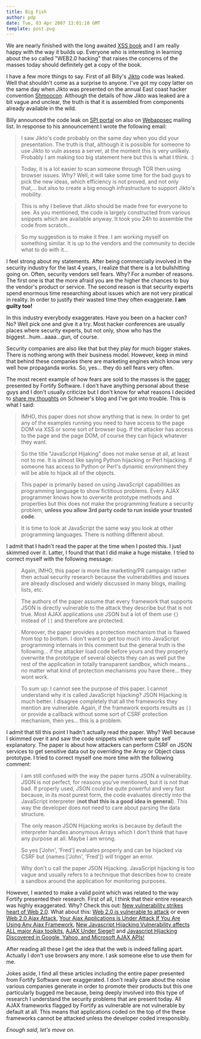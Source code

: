 ```yaml
---
title: Big Fish
author: pdp
date: Tue, 03 Apr 2007 13:01:10 GMT
template: post.pug
---
```


We are nearly finished with the long awaited [XSS book](/blog/author-of-the-xss-book) and I am really happy with the way it builds up. Everyone who is interesting in learning about the so called "WEB2.0 hacking" that raises the concerns of the masses today should definitely get a copy of the book.

I have a few more things to say. First of all Billy's [Jikto](http://news.com.com/2100-1002-6170223.html?tag=tb) code was leaked. Well that shouldn't come as a surprise to anyone. I've got my copy latter on the same day when Jikto was presented on the annual East coast hacker convention [Shmoocon](http://www.shmoocon.org/). Although the details of how Jikto was leaked are a bit vague and unclear, the truth is that it is assembled from components already available in the wild.

Billy announced the code leak on [SPI portal](http://portal.spidynamics.com/blogs/spilabs/archive/2007/04/02/Jikto-in-the-wild.aspx) on also on [Webappsec](http://www.webappsec.org/lists/websecurity/archive/2007-04/msg00005.html) mailing list. In response to his announcement I wrote the following email:

> I saw Jikto's code probably on the same day when you did your presentation. The truth is that, although it is possible for someone to use Jikto to vuln assess a server, at the moment this is very unlikely. Probably I am making too big statement here but this is what I think. :)

> Today, it is a lot easier to scan someone through TOR then using browser issues. Why? Well, it will take some time for the bad guys to pick the new ideas, which efficiency is not proved, and not only that,... but also to create a big enough infrastructure to support Jikto's mobility.

> This is why I believe that Jikto should be made free for everyone to see. As you mentioned, the code is largely constructed from various snippets which are available anyway. It took you 24h to assemble the code from scratch...

> So my suggestion is to make it free. I am working myself on something similar. It is up to the vendors and the community to decide what to do with it...

I feel strong about my statements. After being commercially involved in the security industry for the last 4 years, I realize that there is a lot bullshitting going on. Often, security vendors sell fears. Why? For a number of reasons. The first one is that the more afraid you are the higher the chances to buy the vendor's product or service. The second reason is that security experts spend enormous time researching about issues which are not very piratical in reality. In order to justify their wasted time they often exaggerate. **I am guilty too!**

In this industry everybody exaggerates. Have you been on a hacker con? No? Well pick one and give it a try. Most hacker conferences are usually places where security experts, but not only, show who has the biggest...hum...aaaa...gun, of course.

Security companies are also like that but they play for much bigger stakes. There is nothing wrong with their business model. However, keep in mind that behind these companies there are marketing engines which know very well how propaganda works. So, yes... they do sell fears very often.

The most recent example of how fears are sold to the masses is the [paper](http://www.fortifysoftware.com/news-events/releases/2007/2007-04-02.jsp) presented by Fortify Software. I don't have anything personal about these guys and I don't usually criticize but I don't know for what reasons I decided to [share my thoughts](http://www.schneier.com/blog/archives/2007/04/javascript_hija.html) on Schneier's blog and I've got into trouble. This is what I said:

> IMHO, this paper does not show anything that is new. In order to get any of the examples running you need to have access to the page DOM via XSS or some sort of browser bug. If the attacker has access to the page and the page DOM, of course they can hijack whatever they want.

> So the title "JavaScript Hijaking" does not make sense at all, at least not to me. It is almost like saying Python hijacking or Perl hijacking. If someone has access to Python or Perl's dynamic environment they will be able to hijack all of the objects.

> This paper is primarily based on using JavaScript capabilities as programming language to show fictitious problems. Every AJAX programmer knows how to overwrite prototype methods and properties but this does not make the programming feature a security problem, **unless you allow 3rd party code to run inside your trusted code**.

> It is time to look at JavaScript the same way you look at other programming languages. There is nothing different about.

I admit that I hadn't read the paper at the time when I posted this. I just skimmed over it. Latter, I found that that I did make a huge mistake. I tried to correct myself with the following message:

> Again, IMHO, this paper is more like marketing/PR campaign rather then actual security research because the vulnerabilities and issues are already disclosed and widely discussed in many blogs, mailing lists, etc.

> The authors of the paper assume that every framework that supports JSON is directly vulnerable to the attack they describe but that is not true. Most AJAX applications use JSON but a lot of them use `{}` instead of `[]` and therefore are protected.

> Moreover, the paper provides a protection mechanism that is flawed from top to bottom. I don't want to get too much into JavaScript programming internals in this comment but the general truth is the following... if the attacker load code before yours and they properly overwrite the prototype of several objects they can as well put the rest of the application in totally transparent sandbox, which means... no matter what kind of protection mechanisms you have there... they wont work.

> To sum up: I cannot see the purpose of this paper. I cannot understand why it is called JavaScript hijacking? JSON Hijacking is much better. I disagree completely that all the frameworks they mention are vulnerable. Again, if the framework exports results as `[]` or provide a callback without some sort of CSRF protection mechanism, then yes... this is a problem.

I admit that till this point I hadn't actually read the paper. Why? Well because I skimmed over it and saw the code snippets which were quite self explanatory. The paper is about how attackers can perform CSRF on JSON services to get sensitive data out by overriding the Array or Object class prototype. I tried to correct myself one more time with the following comment:

> I am still confused with the way the paper turns JSON a vulnerability. JSON is not perfect, for reasons you've mentioned, but it is not that bad. If properly used, JSON could be quite powerful and very fast because, in its most purest form, the code evaluates directly into the JavaScript interpreter (**not that this is a good idea in general**). This way the developer does not need to care about parsing the data structure.

> The only reason JSON Hijacking works is because by default the interpreter handles anonymous Arrays which I don't think that have any purpose at all. Maybe I am wrong.

> So yes ['John', 'Fred'] evaluates properly and can be hijacked via CSRF but {names:['John', 'Fred']} will trigger an error.

> Why don't u call the paper JSON Hijacking. JavaScript hijacking is too vague and usually refers to a technique that describes how to create a sandbox around the application for monitoring purposes.

However, I wanted to make a valid point which was related to the way Fortify presented their research. First of all, I think that their entire research was highly exaggerated. Why? Check this out: [New vulnerability strikes heart of Web 2.0](http://www.regdeveloper.co.uk/2007/04/03/javascript-hijacking/). What about this: [Web 2.0 is vulnerable to attack](http://www.cbronline.com/article_news.asp?guid=484BC88B-630F-4E74-94E9-8D89DD0E6606) or even [Web 2.0 Ajax Attack](http://digg.com/tech_news/Web_2_0_Ajax_Attack), [Your Ajax Applications is Under Attack If You Are Using Any Ajax Framework](http://digg.com/programming/Your_Ajax_Applications_is_Under_Attack_If_You_Are_Using_Any_Ajax_Framework), [New Javascript Hijacking Vulnerability affects ALL major Ajax toolkits](http://digg.com/security/New_Javascript_Hijacking_Vulnerability_affects_ALL_major_Ajax_toolkits), [AJAX Under Siege!!](http://digg.com/security/AJAX_Under_Siege) and [Javascript Hijacking Discovered in Google, Yahoo, and Microsoft AJAX APIs!](http://digg.com/security/Javascript_Hijacking_Discovered_in_Google_Yahoo_and_Microsoft_AJAX_APIs)

After reading all these I get the idea that the web is indeed falling apart. Actually I don't use browsers any more. I ask someone else to use them for me.

Jokes aside, I find all these articles including the entire paper presented from Fortify Software over exaggerated. I don't really care about the noise various companies generate in order to promote their products but this one particularly bugged me because, being deeply involved into this type of research I understand the security problems that are present today. All AJAX frameworks flagged by Fortify as vulnerable are not vulnerable by default at all. This means that applications coded on the top of the these frameworks cannot be attacked unless the developer coded irresponsibly.

_Enough said, let's move on._
